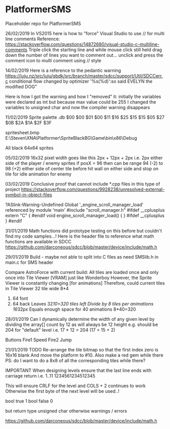 # PlatformerSMS
Placeholder repo for PlatformerSMS

26/02/2019
In VS2015 here is how to "force" Visual Studio to use // for multi line comments
Reference:
https://stackoverflow.com/questions/14872680/visual-studio-c-multiline-comments
Triple click the starting line and while mouse click still held drag down the number of lines
you want to comment out... unclick and press the comment icon to multi comment using // style

14/02/2019
Here is a reference to the pedantic warning
https://juju.nz/src/juju/gbdk/src/branch/master/sdcc/support/Util/SDCCerr.c
conditional flow changed by optimizer '%s(%d)':so said EVELYN the modified DOG"

Here is how I got the warning and how I "removed" it:
initially the variables were declared as int but because max value could be 255
I changed the variables to unsigned char and now the compiler warning disappears


11/02/2019
Sprite palette
.db $00 $00 $01 $00 $11 $16 $25 $15 $15 $05 $27 $0B $2A $1A $2F $3F

spritesheet.bmp
E:\Steven\XNA\Platformer\SpriteBlackBG\Game\bin\x86\Debug

All black 64x64 sprites


05/02/2019
16x32 pixel
width goes like this 2px + 12px + 2px
i.e. 2px either side of the player / enemy sprites
if posX = 96 then can be range 94 (-2) to 98 (+2) either side of center tile
before hit wall on either side and stop on tile for idle animation for enemy

03/02/2019
Conclusive proof that cannot include *.cpp files in this type of project
https://stackoverflow.com/questions/9928238/unresolved-external-symbol-in-object-files

?ASlink-Warning-Undefined Global '_engine_scroll_manager_load' referenced by module 'main'
#include "scroll_manager.h"
#ifdef __cplusplus
extern "C"
{
#endif
void engine_scroll_manager_load()
{
}
#ifdef __cplusplus
}
#endif

31/01/2019
Math functions
did prototype testing on this before but couldn't find my code samples...!
Here is the header file to reference what math functions are available in SDCC
https://github.com/darconeous/sdcc/blob/master/device/include/math.h

29/01/2019
Build - maybe not able to split into C files
as need SMSlib.h in main.c for SMS header

Compare AstroForce with current build:
All tiles are loaded once and only once into Tile Viewer [VRAM]
just like Wonderboy
However, the Sprite Viewer is constantly changing [for animations]
Therefore, could current tiles in Tile Viewer
32 tile wide	8*4
01. 64 font
02. 64 back
Leaves 32*10=320 tiles left
Divide by 8 tiles per animations	16*32px
Equals enough space for 40 animations	8*40=320

28/01/2019
Can I dynamically determine the width of any given level by
dividing the array[] count by 12 as will always be 12 height
e.g.
should be 204 for "default" level i.e. 17 * 12 = 204 (17 = 15 + 2)

Buttons
Fire1		Speed
Fire2		Jump

21/01/2019
TODO
Re-arrange the tile bitmap so that the first index zero is 16x16 blank
And move the platform to #10. Also make a red gem while there
PS: do I want to do a 8x8 of all the corresponding tiles while there?

IMPORTANT
When designing levels ensure that the last line ends with carriage return
i.e.
1..11
1234561234512345

This will ensure CRLF for the level and COLS + 2 continues to work
Otherwise the first byte of the next level will be used..! 


bool true	1
bool false	0

but return type unsigned char otherwise warnings / errors


https://github.com/darconeous/sdcc/blob/master/device/include/math.h